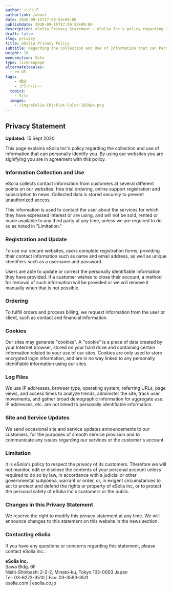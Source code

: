 ```yaml
---
author: イソリア
authorlink: /about
date: 2020-09-15T17:59:53+09:00
publishdate: 2020-09-15T17:59:53+09:00
description: eSolia Privacy Statement - eSolia Inc's policy regarding the collection and use of information that can personally identify you. 
draft: false
slug: privacy
title: eSolia Privacy Policy
subtitle: Regarding the Collection and Use of Information that can Personally Identify You
weight: 10
menusection: Site
type: licensepage
alternatelocales:
  - en-US
tags:
    - 規定
    - プライバシー
  topics:
    - Site
  images:
    - /img/eSolia-Chicklet-Color-1024px.png
---
```


## Privacy Statement

**Updated:** 15 Sept 2020  
  
This page explains eSolia Inc's policy regarding the collection and use of information that can personally identify you. By using our websites you are signifying you are in agreement with this policy. 

### Information Collection and Use

eSolia collects contact information from customers at several different points on our websites: free trial ordering, online support registration and subscription to news. Collected data is stored securely to prevent unauthorized access. 

This information is used to contact the user about the services for which they have expressed interest or are using, and will not be sold, rented or made available to any third party at any time, unless we are required to do so as noted in "Limitation."

### Registration and Update

To use our secure websites, users complete registration forms, providing their contact information such as name and email address, as well as unique identifiers such as a username and password. 

Users are able to update or correct the personally identifiable information they have provided. If a customer wishes to close their account, a method for removal of such information will be provided or we will remove it manually when that is not possible. 

### Ordering

To fulfill orders and process billing, we request information from the user or client, such as contact and financial information. 

### Cookies

Our sites may generate "cookies". A "cookie" is a piece of data created by your Internet browser, stored on your hard drive and containing certain information related to your use of our sites. Cookies are only used to store encrypted login information, and are in no way linked to any personally identifiable information using our sites. 

### Log Files

We use IP addresses, browser type, operating system, referring URLs, page views, and access times to analyze trends, administer the site, track user movements, and gather broad demographic information for aggregate use. IP addresses, etc. are not linked to personally identifiable information.

### Site and Service Updates

We send occasional site and service updates announcements to our customers, for the purposes of smooth service provision and to communicate any issues regarding our services or the customer's account. 

### Limitation

It is eSolia's policy to respect the privacy of its customers. Therefore we will not monitor, edit or disclose the contents of your personal account unless required to do so by law, in accordance with a judicial or other governmental subpoena, warrant or order, or, in exigent circumstances to act to protect and defend the rights or property of eSolia Inc, or to protect the personal safety of eSolia Inc's customers or the public. 

### Changes in this Privacy Statement

We reserve the right to modify this privacy statement at any time. We will announce changes to this statement on this website in the news section. 

### Contacting eSolia

If you have any questions or concerns regarding this statement, please contact eSolia Inc.:

**eSolia Inc.**  
Sawa Bldg. 6F  
Nishi-Shinbashi 2-2-2, Minato-ku, Tokyo 105-0003 Japan  
Tel: 03-6273-3510 | Fax: 03-3593-3511  
esolia.com | esolia.co.jp  
